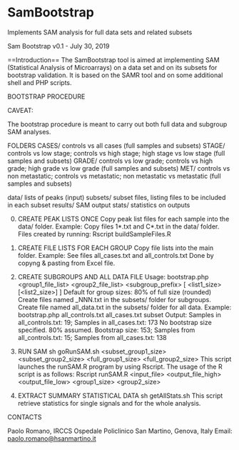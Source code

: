 # SamBootstrap
Implements SAM analysis for full data sets and related subsets

Sam Bootstrap v0.1 - July 30, 2019

==Introduction==
The SamBootstrap tool is aimed at implementing SAM (Statistical Analysis of Microarrays) on a data set and on its subsets for bootstrap validation.
It is based on the SAMR tool and on some additional shell and PHP scripts.





BOOTSTRAP PROCEDURE

CAVEAT:

The bootstrap procedure is meant to carry out both full data and subgroup SAM analyses.

FOLDERS
CASES/          controls vs all cases (full samples and subsets)
STAGE/          controls vs low stage; controls vs high stage; high stage vs low stage (full samples and subsets)
GRADE/          controls vs low grade; controls vs high grade; high grade vs low grade (full samples and subsets)
MET/            controls vs non metastatic; controls vs metastatic; non metastatic vs metastatic (full samples and subsets)

data/           lists of peaks (input)
subsets/        subset files, listing files to be included in each subset
results/        SAM output
stats/          statistics on outputs


0. CREATE PEAK LISTS ONCE
Copy peak list files for each sample into the data/ folder.
Example:
  Copy files 1*.txt and C*.txt in the data/ folder.
  Files created by running:
    Rscript buildSampleFiles.R


1. CREATE FILE LISTS FOR EACH GROUP
Copy file lists into the main folder.
Example:
  See files all_cases.txt and all_controls.txt
  Done by copyng & pasting from Excel file.


2. CREATE SUBGROUPS AND ALL DATA FILE
Usage:
  bootstrap.php <group1_file_list> <group2_file_list> <subgroup_prefix> [ <list1_size> [<list2_size>] ]
  Default for group sizes: 80% of full size (rounded)
  Create files named <prefix>_NNN.txt in the subsets/ folder for subgroups.
  Create file named all_data.txt in the subsets/ folder for all data.
Example:
  bootstrap.php all_controls.txt all_cases.txt subset
Output:
  Samples in all_controls.txt: 19;
  Samples in all_cases.txt: 173
  No bootstrap size specified. 80% assumed.
  Bootstrap size: 153;
  Samples from all_controls.txt: 15;
  Samples from all_cases.txt: 138


3. RUN SAM
sh goRunSAM.sh <FDR> <subset_group1_size> <subset_group2_size> <full_group1_size> <full_group2_size>
This script launches the runSAM.R program by using Rscript.
The usage of the R script is as follows:
Rscript runSAM.R <input_file> <output_file_high> <output_file_low> <fdr> <group1_size> <group2_size>

4. EXTRACT SUMMARY STATISTICAL DATA
sh getAllStats.sh
This script retrieve statistics for single signals and for the whole analysis.


CONTACTS

Paolo Romano, IRCCS Ospedale Policlinico San Martino, Genova, Italy
Email: paolo.romano@hsanmartino.it

                                        

